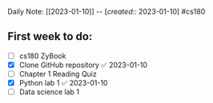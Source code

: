 Daily Note: [[2023-01-10]] -- [*created*:: 2023-01-10] #cs180

## First week to do:
- [ ] cs180 ZyBook
- [x] Clone GitHub repository ✅ 2023-01-10
- [ ] Chapter 1 Reading Quiz
- [x] Python lab 1 ✅ 2023-01-10
- [ ] Data science lab 1